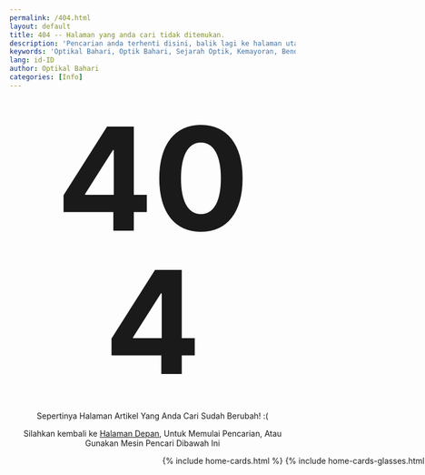 ```yaml
---
permalink: /404.html
layout: default
title: 404 -- Halaman yang anda cari tidak ditemukan.
description: 'Pencarian anda terhenti disini, balik lagi ke halaman utama di Optikal Bahari'
keywords: 'Optikal Bahari, Optik Bahari, Sejarah Optik, Kemayoran, Bendungan Jago, Benjo'
lang: id-ID
author: Optikal Bahari
categories: [Info]
---
```


<style type="text/css" media="screen">
  .container {
    margin: 10px auto;
    min-width: 1024px;
    text-align: center;
  }
  h1 {
    margin: 30px 0;
    font-size: 18em;
    line-height: 1;
    letter-spacing: -1px;
    text-align: center;
  }
  p {
    text-align: center;
  }
</style>

<div class="card-body">
  <h1>404</h1>
  <p class="card-text text-justify">
    Sepertinya Halaman Artikel Yang Anda Cari Sudah Berubah! :(
  </p>
  <p class="card-text text-justify">
    Silahkan kembali ke
    <a href="{{"/" | relative_url }}" title="Beranda">Halaman Depan</a>,  
        Untuk Memulai Pencarian, Atau Gunakan Mesin Pencari Dibawah Ini
  </p>
  <script async src="https://cse.google.com/cse.js?cx=b3ce2de7b5ba54300"></script>
  <div class="gcse-search"></div>
</div>


<div class="container">
  {% include home-cards.html %}
  {% include home-cards-glasses.html %}
</div>